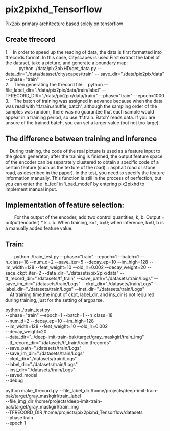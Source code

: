 # pix2pixhd_Tensorflow
Pix2pix primary architecture based solely on tensorflow
## Create tfrecord
1.&#8195;In order to speed up the reading of data, the data is first formatted into tfrecords format. In this case, Cityscapes is used.First extract the label of the dataset, take a picture, and generate a boundary map:<br>
&#8195;&#8195;&#8195;python ./data/pix2pixHD/get_data.py --data_dir="./data/dataset/cityscapes/train" -- save_dir="./data/pix2pix/data" --phase="train"<br>
2.&#8195;Then generating the tfrecord file:&#8195;python --file_label_dir="./data/pix2pix/data/train/label" --TFRECORD_DIR="./data/pix2pix/data/train/" --phase="train" --epoch=1000<br>
3.&#8195;The batch of training was assigned in advance because when the data was read with 'tf.train.shuffle_batch', although the sampling order of the samples was random, there was no guarantee that each sample would appear in a training period, so use 'tf.train. Batch' reads data. If you are unsure of the trained batch, you can set a larger value (but not too large).<br>
## The difference between training and inference
&#8195;During training, the code of the real picture is used as a feature input to the global generator; after the training is finished, the output feature space of the encoder can be separately clustered to obtain a specific code of a certain feature (such as the texture of the road). : asphalt road or stone road, as described in the paper). In the test, you need to specify the feature information manually. This function is still in the process of perfection, but you can enter the 'b_fed' in ‘Load_model’ by entering pix2pixhd to implement manual input.<br>
## Implementation of feature selection:
&#8195;&#8195;For the output of the encoder, add two control quantities, k, b. Output = output(encoder) * k + b. When training, k=1, b=0; when inference, k=0, b is a manually added feature value.<br>
## Train:
&#8195;&#8195;python ./train_test.py --phase="train" --epoch=1 --batch=1 --n_class=18 --num_d=2 --save_iter=5 --decay_ep=10 --im_high=128 --im_width=128 --feat_weight=10 --old_lr=0.002 --decay_weight=20 --sace_ckpt_iter=2 --data_dir="./datasets/pix2pix/data" --tf_record_dir="./datasets/tf_train" --save_path="./datasets/train/Logs" --save_im_dir="./datasets/train/Logs" --ckpt_dir="./datasets/train/Logs" --label_dir="./datasets/train/Logs" --inst_dir="./datasets/train/Logs"<br>
&#8195;At training time,the input of ckpt, label_dir, and ins_dir is not required during training, just for the setting of argparse.

python ./train_test.py \
--phase="train" --epoch=1 --batch=1 --n_class=18 \
--num_d=2 --decay_ep=10 --im_high=128 \
--im_width=128 --feat_weight=10 --old_lr=0.002 \
--decay_weight=20 \
--data_dir="../deep-imit-train-bak/target/gray_maskgirl/train_img" \
--tf_record_dir="./datasets/tf_train/train.tfrecords" \
--save_path="./datasets/train/Logs" \
--save_im_dir="./datasets/train/Logs" \
--ckpt_dir="./datasets/train/Logs" \
--label_dir="./datasets/train/Logs" \
--inst_dir="./datasets/train/Logs" \
--saved_model \
--debug

python make_tfrecord.py --file_label_dir /home/projects/deep-imit-train-bak/target/gray_maskgirl/train_label \
--file_img_dir /home/projects/deep-imit-train-bak/target/gray_maskgirl/train_img \
--TFRECORD_DIR /home/projects/pix2pixhd_Tensorflow/datasets \
--phase train \
--epoch 1
